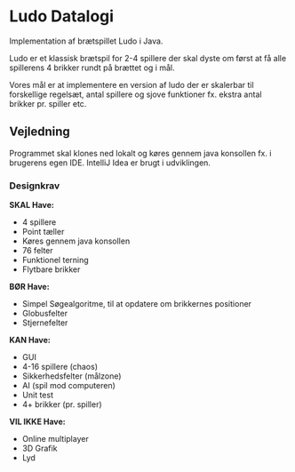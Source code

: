 # Ludo Datalogi
Implementation af brætspillet Ludo i Java.

Ludo er et klassisk brætspil for 2-4 spillere der skal dyste om først at få alle spillerens 4 brikker rundt på brættet og i mål. 

Vores mål er at implementere en version af ludo der er skalerbar til forskellige regelsæt, antal spillere og sjove funktioner fx. ekstra antal brikker pr. spiller etc.

## **Vejledning**
Programmet skal klones ned lokalt og køres gennem java konsollen fx. i brugerens egen IDE. 
IntelliJ Idea er brugt i udviklingen.

### **Designkrav**

**SKAL Have:**
- 4 spillere
- Point tæller
- Køres gennem java konsollen
- 76 felter 
- Funktionel terning
- Flytbare brikker

**BØR Have:**
- Simpel Søgealgoritme, til at opdatere om brikkernes positioner
- Globusfelter
- Stjernefelter

**KAN Have:**
- GUI
- 4-16 spillere (chaos)
- Sikkerhedsfelter (målzone)
- AI (spil mod computeren)
- Unit test
- 4+ brikker (pr. spiller)

**VIL IKKE Have:**
- Online multiplayer
- 3D Grafik
- Lyd
